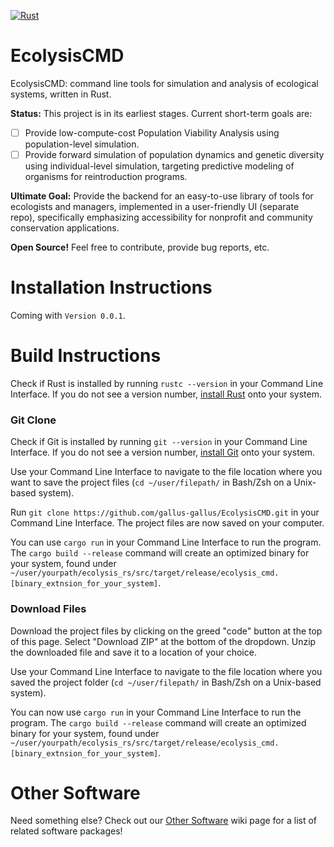 [![Rust](https://github.com/gallus-gallus/EcolysisCMD/actions/workflows/rust.yml/badge.svg)](https://github.com/gallus-gallus/EcolysisCMD/actions/workflows/rust.yml)
# EcolysisCMD
EcolysisCMD: command line tools for simulation and analysis of ecological systems, written in Rust.

**Status:** This project is in its earliest stages. Current short-term goals are:
- [ ] Provide low-compute-cost Population Viability Analysis using population-level simulation.
- [ ] Provide forward simulation of population dynamics and genetic diversity using individual-level simulation, targeting predictive modeling of organisms for reintroduction programs.

**Ultimate Goal:** Provide the backend for an easy-to-use library of tools for ecologists and managers, implemented in a user-friendly UI (separate repo), specifically emphasizing accessibility for nonprofit and community conservation applications.

**Open Source!** Feel free to contribute, provide bug reports, etc.

# Installation Instructions
Coming with `Version 0.0.1`.

# Build Instructions
Check if Rust is installed by running `rustc --version` in your Command Line Interface. If you do not see a version number, [install Rust](https://www.rust-lang.org/tools/install) onto your system.
### Git Clone
Check if Git is installed by running `git --version` in your Command Line Interface. If you do not see a version number, [install Git](https://git-scm.com/book/en/v2/Getting-Started-Installing-Git) onto your system.

Use your Command Line Interface to navigate to the file location where you want to save the project files (`cd ~/user/filepath/` in Bash/Zsh on a Unix-based system).

Run `git clone https://github.com/gallus-gallus/EcolysisCMD.git` in your Command Line Interface. The project files are now saved on your computer.

You can use `cargo run` in your Command Line Interface to run the program. The `cargo build --release` command will create an optimized binary for your system, found under `~/user/yourpath/ecolysis_rs/src/target/release/ecolysis_cmd.[binary_extnsion_for_your_system]`.
### Download Files
Download the project files by clicking on the greed "code" button at the top of this page. Select "Download ZIP" at the bottom of the dropdown. Unzip the downloaded file and save it to a location of your choice.

Use your Command Line Interface to navigate to the file location where you saved the project folder (`cd ~/user/filepath/` in Bash/Zsh on a Unix-based system).

You can now use `cargo run` in your Command Line Interface to run the program. The `cargo build --release` command will create an optimized binary for your system, found under `~/user/yourpath/ecolysis_rs/src/target/release/ecolysis_cmd.[binary_extnsion_for_your_system]`.

# Other Software
Need something else? Check out our [Other Software](https://github.com/gallus-gallus/EcolysisCMD/wiki/Similar-Software) wiki page for a list of related software packages!
